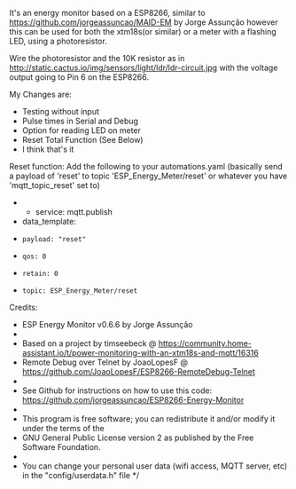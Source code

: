 It's an energy monitor based on a ESP8266, similar to https://github.com/jorgeassuncao/MAID-EM by Jorge Assunção however this can be used for both the xtm18s(or similar) or a meter with a flashing LED, using a photoresistor.

Wire the photoresistor and the 10K resistor as in
http://static.cactus.io/img/sensors/light/ldr/ldr-circuit.jpg
with the voltage output going to Pin 6 on the ESP8266.

My Changes are:
 * Testing without input
 * Pulse times in Serial and Debug
 * Option for reading LED on meter
 * Reset Total Function (See Below)
 * I think that's it


 Reset function:
 Add the following to your automations.yaml (basically send a payload of 'reset' to topic 'ESP_Energy_Meter/reset' or whatever you have 'mqtt_topic_reset' set to)

 *  - service: mqtt.publish
 *   data_template:
 *     payload: "reset"
 *     qos: 0
 *     retain: 0
 *     topic: ESP_Energy_Meter/reset


Credits:

 * ESP Energy Monitor v0.6.6 by Jorge Assunção
 *
 * Based on a project by timseebeck @ https://community.home-assistant.io/t/power-monitoring-with-an-xtm18s-and-mqtt/16316
 * Remote Debug over Telnet by JoaoLopesF @ https://github.com/JoaoLopesF/ESP8266-RemoteDebug-Telnet
 *
 * See Github for instructions on how to use this code: https://github.com/jorgeassuncao/ESP8266-Energy-Monitor
 *
 * This program is free software; you can redistribute it and/or modify it under the terms of the
 * GNU General Public License version 2 as published by the Free Software Foundation.
 *
 * You can change your personal user data (wifi access, MQTT server, etc) in the "config/userdata.h" file
 */
